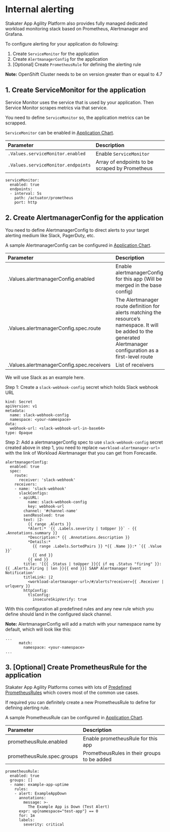 # Internal alerting

Stakater App Agility Platform also provides fully managed dedicated workload monitoring stack based on Prometheus, Alertmanager and Grafana.

To configure alerting for your application do following:

1. Create `ServiceMonitor` for the application
2. Create `AlertmanagerConfig` for the application
3. [Optional] Create `PrometheusRule` for defining the alerting rule

**Note:** OpenShift Cluster needs to be on version greater than or equal to 4.7

## 1. Create ServiceMonitor for the application

Service Monitor uses the service that is used by your application. Then Service Monitor scrapes metrics via that service.

You need to define `ServiceMonitor` so, the application metrics can be scrapped.

`ServiceMonitor` can be enabled in [Application Chart](https://github.com/stakater-charts/application).

| Parameter | Description |
|:---|:---|
| `.Values.serviceMonitor.enabled` | Enable `ServiceMonitor`
| `.Values.serviceMonitor.endpoints` | Array of endpoints to be scraped by Prometheus

```
serviceMonitor:
  enabled: true
  endpoints:
  - interval: 5s
    path: /actuator/prometheus
    port: http
```

## 2. Create AlertmanagerConfig for the application

You need to define AlertmanagerConfig to direct alerts to your target alerting medium like Slack, PagerDuty, etc.

A sample AlertmanagerConfig can be configured in [Application Chart](https://github.com/stakater-charts/application).

| Parameter | Description |
|:---|:---|
| .Values.alertmanagerConfig.enabled | Enable alertmanagerConfig for this app (Will be merged in the base config) 
| .Values.alertmanagerConfig.spec.route | The Alertmanager route definition for alerts matching the resource’s namespace. It will be added to the generated Alertmanager configuration as a first-level route 
| .Values.alertmanagerConfig.spec.receivers | List of receivers  

We will use Slack as an example here. 

Step 1: Create a `slack-webhook-config` secret which holds Slack webhook URL

```
kind: Secret
apiVersion: v1
metadata:
  name: slack-webhook-config
  namespace: <your-namespace>
data:
  webhook-url: <slack-webhook-url-in-base64>
type: Opaque
```

Step 2: Add a alertmanagerConfig spec to use `slack-webhook-config` secret created above in step 1, you need to replace `<workload-alertmanager-url>` with the link of Workload Alertmanager that you can get from Forecastle.

```
alertmanagerConfig:
  enabled: true
  spec:
    route:
      receiver: 'slack-webhook'
    receivers:
    - name: 'slack-webhook'
      slackConfigs:
      - apiURL: 
          name: slack-webhook-config
          key: webhook-url
        channel: '#channel-name'
        sendResolved: true
        text: |2-
          {{ range .Alerts }}
          *Alert:* `{{ .Labels.severity | toUpper }}` - {{ .Annotations.summary }}
          *Description:* {{ .Annotations.description }}
          *Details:*
            {{ range .Labels.SortedPairs }} *{{ .Name }}:* `{{ .Value }}`
            {{ end }}
          {{ end }}
        title: '[{{ .Status | toUpper }}{{ if eq .Status "firing" }}:{{ .Alerts.Firing | len }}{{ end }}] SAAP Alertmanager Event Notification'
        titleLink: |2
          <workload-alertmanager-url>/#/alerts?receiver={{ .Receiver | urlquery }}
        httpConfig:
          tlsConfig:
            insecureSkipVerify: true
```

With this configuration all predefined rules and any new rule which you define should land in the configured slack channel.

**Note:**
AlertmanagerConfig will add a match with your namespace name by default, which will look like this:

```
...
      match:
        namespace: <your-namespace>
...
```

## 3. [Optional] Create PrometheusRule for the application

Stakater App Agility Platforms comes with lots of [Predefined PrometheusRules](./predefined-prometheusrules.md) which covers most of the common use cases.

If required you can definitely create a new PrometheusRule to define for defining alerting rule.

A sample PrometheusRule can be configured in [Application Chart](https://github.com/stakater-charts/application).

| Parameter | Description |
|:---|:---|
| prometheusRule.enabled | Enable prometheusRule for this app 
| prometheusRule.spec.groups | PrometheusRules in their groups to be added 
~~~
prometheusRule:
  enabled: true
  groups: []    
  - name: example-app-uptime
    rules:
    - alert: ExampleAppDown
      annotations:
        message: >-
          The Example App is Down (Test Alert)
      expr: up{namespace="test-app"} == 0
      for: 1m
      labels:
        severity: critical 
~~~
